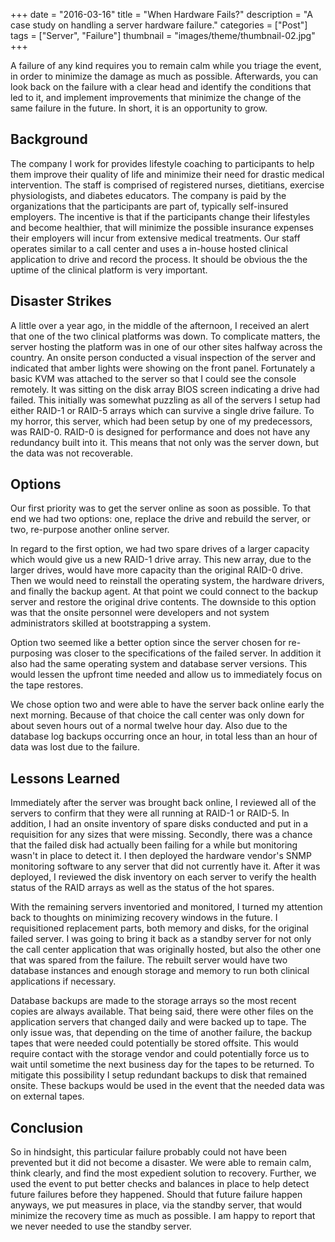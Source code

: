 +++
date = "2016-03-16"
title = "When Hardware Fails?"
description = "A case study on handling a server hardware failure."
categories = ["Post"]
tags = ["Server", "Failure"]
thumbnail = "images/theme/thumbnail-02.jpg"
+++

A failure of any kind requires you to remain calm while you triage the event, in order to minimize the damage as much as possible. Afterwards, you can look back on the failure with a clear head and identify the conditions that led to it, and implement improvements that minimize the change of the same failure in the future. In short, it is an opportunity to grow.

<!--more-->

## Background

The company I work for provides lifestyle coaching to participants to help them improve their quality of life and minimize their need for drastic medical intervention. The staff is comprised of registered nurses, dietitians, exercise physiologists, and diabetes educators. The company is paid by the organizations that the participants are part of, typically self-insured employers. The incentive is that if the participants change their lifestyles and become healthier, that will minimize the possible insurance expenses their employers will incur from extensive medical treatments. Our staff operates similar to a call center and uses a in-house hosted clinical application to drive and record the process. It should be obvious the the uptime of the clinical platform is very important.

## Disaster Strikes

A little over a year ago, in the middle of the afternoon, I received an alert that one of the two clinical platforms was down. To complicate matters, the server hosting the platform was in one of our other sites halfway across the country. An onsite person conducted a visual inspection of the server and indicated that amber lights were showing on the front panel. Fortunately a basic KVM was attached to the server so that I could see the console remotely. It was sitting on the disk array BIOS screen indicating a drive had failed. This initially was somewhat puzzling as all of the servers I setup had either RAID-1 or RAID-5 arrays which can survive a single drive failure. To my horror, this server, which had been setup by one of my predecessors, was RAID-0. RAID-0 is designed for performance and does not have any redundancy built into it. This means that not only was the server down, but the data was not recoverable.

## Options

Our first priority was to get the server online as soon as possible. To that end we had two options: one, replace the drive and rebuild the server, or two, re-purpose another online server.

In regard to the first option, we had two spare drives of a larger capacity which would give us a new RAID-1 drive array. This new array, due to the larger drives, would have more capacity than the original RAID-0 drive. Then we would need to reinstall the operating system, the hardware drivers, and finally the backup agent. At that point we could connect to the backup server and restore the original drive contents. The downside to this option was that the onsite personnel were developers and not system administrators skilled at bootstrapping a system.

Option two seemed like a better option since the server chosen for re-purposing was closer to the specifications of the failed server. In addition it also had the same operating system and database server versions. This would lessen the upfront time needed and allow us to immediately focus on the tape restores.

We chose option two and were able to have the server back online early the next morning. Because of that choice the call center was only down for about seven hours out of a normal twelve hour day. Also due to the database log backups occurring once an hour, in total less than an hour of data was lost due to the failure.

## Lessons Learned

Immediately after the server was brought back online, I reviewed all of the servers to confirm that they were all running at RAID-1 or RAID-5. In addition, I had an onsite inventory of spare disks conducted and put in a requisition for any sizes that were missing. Secondly, there was a chance that the failed disk had actually been failing for a while but monitoring wasn't in place to detect it. I then deployed the hardware vendor's SNMP monitoring software to any server that did not currently have it. After it was deployed, I reviewed the disk inventory on each server to verify the health status of the RAID arrays as well as the status of the hot spares.

With the remaining servers inventoried and monitored, I turned my attention back to thoughts on minimizing recovery windows in the future. I requisitioned replacement parts, both memory and disks, for the original failed server. I was going to bring it back as a standby server for not only the call center application that was originally hosted, but also the other one that was spared from the failure. The rebuilt server would have two database instances and enough storage and memory to run both clinical applications if necessary. 

Database backups are made to the storage arrays so the most recent copies are always available. That being said, there were other files on the application servers that changed daily and were backed up to tape. The only issue was, that depending on the time of another failure, the backup tapes that were needed could potentially be stored offsite. This would require contact with the storage vendor and could potentially force us to wait until sometime the next business day for the tapes to be returned. To mitigate this possibility I setup redundant backups to disk that remained onsite. These backups would be used in the event that the needed data was on external tapes.

## Conclusion

So in hindsight, this particular failure probably could not have been prevented but it did not become a disaster. We were able to remain calm, think clearly, and find the most expedient solution to recovery. Further, we used the event to put better checks and balances in place to help detect future failures before they happened. Should that future failure happen anyways, we put measures in place, via the standby server, that would minimize the recovery time as much as possible. I am happy to report that we never needed to use the standby server.
